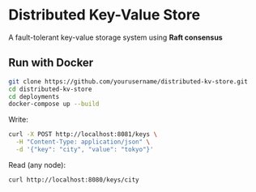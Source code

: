 # Distributed Key-Value Store  

A fault-tolerant key-value storage system using **Raft consensus**

## Run with Docker  
```bash
git clone https://github.com/yourusername/distributed-kv-store.git  
cd distributed-kv-store
cd deployments  
docker-compose up --build
```

Write:

```bash
curl -X POST http://localhost:8081/keys \
  -H "Content-Type: application/json" \
  -d '{"key": "city", "value": "tokyo"}'
```

Read (any node):

```bash
curl http://localhost:8080/keys/city
```  
